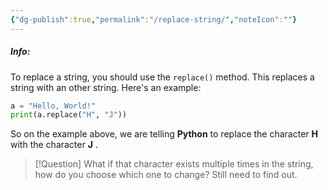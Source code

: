 ```yaml
---
{"dg-publish":true,"permalink":"/replace-string/","noteIcon":""}
---
```


##### Info:
To replace a string, you should use the `replace()` method. This replaces a string with an other string. Here's an example:

```Python
a = "Hello, World!"
print(a.replace("H", "J"))
```

So on the example above, we are telling **Python** to replace the character **H** with the character **J** .

> [!Question]
> What if that character exists multiple times in the string, how do you choose which one to change? Still need to find out.
> 
